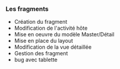 ### Les fragments
- Création du fragment 
- Modification de l'activité hôte
- Mise en oeuvre du modèle Master/Détail
- Mise en place du layout
- Modification de la vue détaillée
- Gestion des fragment
- bug avec tablette






